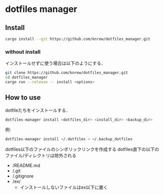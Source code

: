 # dotfiles manager
## Install
```sh
cargo install --git https://github.com/knrew/dotfiles_manager.git
```

### without install
インストールせずに使う場合は以下のようにする．

```sh
git clone https://github.com/knrew/dotfiles_manager.git
cd dotfiles_manager
cargo run --release -- install <options>
```

## How to use
dotfileたちをインストールする．

```sh
dotfiles-manager install <dotfiles_dir> <install_dir> <backup_dir>
```

例:
```sh
dotfiles-manager install ~/.dotfiles ~ ~/.backup_dotfiles
```

dotfiles以下のファイルのシンボリックリンクを作成する
dotfiles直下の以下のファイル/ディレクトリは除外される
- /README.md
- /.git
- /.gitignore
- /ex/
    - インストールしないファイルはex以下に置く
